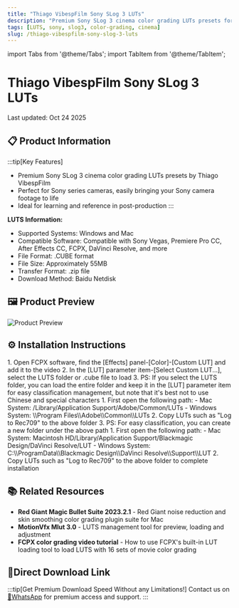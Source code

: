 ```yaml
---
title: "Thiago VibespFilm Sony SLog 3 LUTs"
description: "Premium Sony SLog 3 cinema color grading LUTs presets for Sony cameras, bringing your footage to life with cinematic quality"
tags: [LUTS, sony, slog3, color-grading, cinema]
slug: /thiago-vibespfilm-sony-slog-3-luts
---
```


import Tabs from '@theme/Tabs';
import TabItem from '@theme/TabItem';

# Thiago VibespFilm Sony SLog 3 LUTs

Last updated: Oct 24 2025

## 📋 Product Information

:::tip[Key Features]
- Premium Sony SLog 3 cinema color grading LUTs presets by Thiago VibespFilm
- Perfect for Sony series cameras, easily bringing your Sony camera footage to life
- Ideal for learning and reference in post-production
:::

**LUTS Information:**
- Supported Systems: Windows and Mac
- Compatible Software: Compatible with Sony Vegas, Premiere Pro CC, After Effects CC, FCPX, DaVinci Resolve, and more
- File Format: .CUBE format
- File Size: Approximately 55MB
- Transfer Format: .zip file
- Download Method: Baidu Netdisk

## 🖼️ Product Preview

![Product Preview](https://www.vfx123.com/wp-content/uploads/2025/07/1753867668-0aaa2bda61a99a1.webp)

## ⚙️ Installation Instructions

<Tabs>
<TabItem value="fcpx" label="Final Cut Pro X">
  1. Open FCPX software, find the [Effects] panel-[Color]-[Custom LUT] and add it to the video
 2. In the [LUT] parameter item-[Select Custom LUT...], select the LUTS folder or .cube file to load
  3. PS: If you select the LUTS folder, you can load the entire folder and keep it in the [LUT] parameter item for easy classification management, but note that it's best not to use Chinese and special characters
</TabItem>
<TabItem value="premiere" label="Premiere Pro">
  1. First open the following path:
     - Mac System: /Library/Application Support/Adobe/Common/LUTs
     - Windows System: \\Program Files\\Adobe\\Common\\LUTs
  2. Copy LUTs such as "Log to Rec709" to the above folder
  3. PS: For easy classification, you can create a new folder under the above path
</TabItem>
<TabItem value="resolve" label="DaVinci Resolve">
  1. First open the following path:
     - Mac System: Macintosh HD/Library/Application Support/Blackmagic Design/DaVinci Resolve/LUT
     - Windows System: C:\\ProgramData\\Blackmagic Design\\DaVinci Resolve\\Support\\LUT
  2. Copy LUTs such as "Log to Rec709" to the above folder to complete installation
</TabItem>
</Tabs>

## 📚 Related Resources

- **Red Giant Magic Bullet Suite 2023.2.1** - Red Giant noise reduction and skin smoothing color grading plugin suite for Mac
- **MotionVfx Mlut 3.0** - LUTS management tool for preview, loading and adjustment
- **FCPX color grading video tutorial** - How to use FCPX's built-in LUT loading tool to load LUTS with 16 sets of movie color grading

## 🚀Direct Download Link

:::tip[Get Premium Download Speed Without any Limitations!]
Contact us on [💬WhatsApp](https://wa.me/+8613237610083) for premium  access and support.
:::
